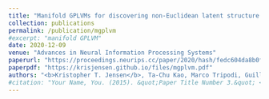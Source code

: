 ```yaml
---
title: "Manifold GPLVMs for discovering non-Euclidean latent structure in neural data"
collection: publications
permalink: /publication/mgplvm
#excerpt: "manifold GPLVM"
date: 2020-12-09
venue: "Advances in Neural Information Processing Systems"
paperurl: "https://proceedings.neurips.cc/paper/2020/hash/fedc604da8b0f9af74b6cfc0fab2163c-Abstract.html"
paperpdf: "https://krisjensen.github.io/files/mgplvm.pdf"
authors: "<b>Kristopher T. Jensen</b>, Ta-Chu Kao, Marco Tripodi, Guillaume Hennequin"
#citation: "Your Name, You. (2015). &quot;Paper Title Number 3.&quot; <i>Journal 1</i>. 1(3)."
---
```

